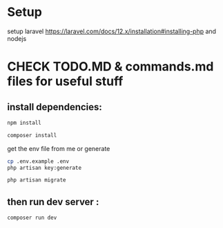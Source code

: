 # Setup 
setup laravel https://laravel.com/docs/12.x/installation#installing-php and nodejs

# CHECK TODO.MD & commands.md files for useful stuff

## install dependencies: 
```bash
npm install
```
```bash
composer install 
```
get the env file from me or generate
```bash
cp .env.example .env
php artisan key:generate
```

```bash
php artisan migrate
```
## then run dev server : 
```bash
composer run dev
```
